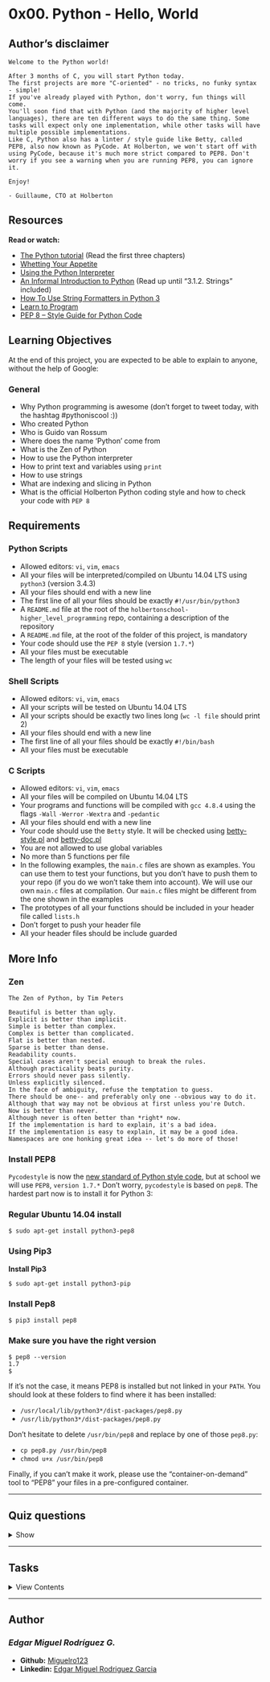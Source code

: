 # 0x00. Python - Hello, World

## Author’s disclaimer

```
Welcome to the Python world!

After 3 months of C, you will start Python today.
The first projects are more "C-oriented" - no tricks, no funky syntax - simple!
If you've already played with Python, don't worry, fun things will come.
You'll soon find that with Python (and the majority of higher level languages), there are ten different ways to do the same thing. Some tasks will expect only one implementation, while other tasks will have multiple possible implementations.
Like C, Python also has a linter / style guide like Betty, called PEP8, also now known as PyCode. At Holberton, we won't start off with using PyCode, because it's much more strict compared to PEP8. Don't worry if you see a warning when you are running PEP8, you can ignore it.

Enjoy!

- Guillaume, CTO at Holberton
```

## Resources

**Read or watch:**

- [The Python tutorial](https://docs.python.org/3.4/tutorial/index.html) (Read the first three chapters)
- [Whetting Your Appetite](https://docs.python.org/3.4/tutorial/appetite.html)
- [Using the Python Interpreter](https://docs.python.org/3.4/tutorial/interpreter.html)
- [An Informal Introduction to Python](https://docs.python.org/3.4/tutorial/introduction.html) (Read up until “3.1.2. Strings” included)
- [How To Use String Formatters in Python 3](https://www.digitalocean.com/community/tutorials/how-to-use-string-formatters-in-python-3)
- [Learn to Program](https://www.youtube.com/playlist?list=PLGLfVvz_LVvTn3cK5e6LjhgGiSeVlIRwt)
- [PEP 8 – Style Guide for Python Code](https://www.python.org/dev/peps/pep-0008/)

## Learning Objectives

At the end of this project, you are expected to be able to explain to anyone, without the help of Google:

### General

- Why Python programming is awesome (don’t forget to tweet today, with the hashtag #pythoniscool :))
- Who created Python
- Who is Guido van Rossum
- Where does the name ‘Python’ come from
- What is the Zen of Python
- How to use the Python interpreter
- How to print text and variables using `print`
- How to use strings
- What are indexing and slicing in Python
- What is the official Holberton Python coding style and how to check your code with `PEP 8`

## Requirements

### Python Scripts

- Allowed editors: `vi`, `vim`, `emacs`
- All your files will be interpreted/compiled on Ubuntu 14.04 LTS using `python3` (version 3.4.3)
- All your files should end with a new line
- The first line of all your files should be exactly `#!/usr/bin/python3`
- A `README.md` file at the root of the `holbertonschool-higher_level_programming` repo, containing a description of the repository
- A `README.md` file, at the root of the folder of this project, is mandatory
- Your code should use the `PEP 8` style (version `1.7.*`)
- All your files must be executable
- The length of your files will be tested using `wc`

### Shell Scripts

- Allowed editors: `vi`, `vim`, `emacs`
- All your scripts will be tested on Ubuntu 14.04 LTS
- All your scripts should be exactly two lines long (`wc -l file` should print 2)
- All your files should end with a new line
- The first line of all your files should be exactly `#!/bin/bash`
- All your files must be executable

### C Scripts

- Allowed editors: `vi`, `vim`, `emacs`
- All your files will be compiled on Ubuntu 14.04 LTS
- Your programs and functions will be compiled with `gcc 4.8.4` using the flags `-Wall` `-Werror` `-Wextra` and `-pedantic`
- All your files should end with a new line
- Your code should use the `Betty` style. It will be checked using [betty-style.pl](https://github.com/holbertonschool/Betty/blob/master/betty-style.pl) and [betty-doc.pl](https://github.com/holbertonschool/Betty/blob/master/betty-doc.pl)
- You are not allowed to use global variables
- No more than 5 functions per file
- In the following examples, the `main.c` files are shown as examples. You can use them to test your functions, but you don’t have to push them to your repo (if you do we won’t take them into account). We will use our own `main.c` files at compilation. Our `main.c` files might be different from the one shown in the examples
- The prototypes of all your functions should be included in your header file called `lists.h`
- Don’t forget to push your header file
- All your header files should be include guarded

## More Info

### Zen
```
The Zen of Python, by Tim Peters

Beautiful is better than ugly.
Explicit is better than implicit.
Simple is better than complex.
Complex is better than complicated.
Flat is better than nested.
Sparse is better than dense.
Readability counts.
Special cases aren't special enough to break the rules.
Although practicality beats purity.
Errors should never pass silently.
Unless explicitly silenced.
In the face of ambiguity, refuse the temptation to guess.
There should be one-- and preferably only one --obvious way to do it.
Although that way may not be obvious at first unless you're Dutch.
Now is better than never.
Although never is often better than *right* now.
If the implementation is hard to explain, it's a bad idea.
If the implementation is easy to explain, it may be a good idea.
Namespaces are one honking great idea -- let's do more of those!
```

### Install PEP8

`Pycodestyle` is now the [new standard of Python style code](https://github.com/PyCQA/pycodestyle/issues/466), but at school we will use `PEP8`, `version 1.7.*` Don’t worry, `pycodestyle` is based on `pep8`. The hardest part now is to install it for Python 3:

### Regular Ubuntu 14.04 install

```
$ sudo apt-get install python3-pep8
```

### Using Pip3

**Install Pip3**

```
$ sudo apt-get install python3-pip
```

### Install Pep8

```
$ pip3 install pep8
```

### Make sure you have the right version

```
$ pep8 --version
1.7
$
```

If it’s not the case, it means PEP8 is installed but not linked in your `PATH`. You should look at these folders to find where it has been installed:

- `/usr/local/lib/python3*/dist-packages/pep8.py`
- `/usr/lib/python3*/dist-packages/pep8.py`

Don’t hesitate to delete `/usr/bin/pep8` and replace by one of those `pep8.py`:

- `cp pep8.py /usr/bin/pep8`
- `chmod u+x /usr/bin/pep8`

Finally, if you can’t make it work, please use the “container-on-demand” tool to “PEP8” your files in a pre-configured container.

---

## Quiz questions

<details>
<summary>Show</summary>
  
### Question #0

Who created Python?

- [ ] Julien Barbier
- [ ] Yukihiro Matsumoto
- [x] Guido van Rossum

### Question #1

What does this command line print?

```
>>> print("Holberton school")
```

- [ ] Holberton
- [ ] “Holberton school”
- [x] Holberton school
- [ ] ‘Holberton school’

### Question #2

What does this command line print?

```
>>> print("{:d} Battery street".format(98))
```

- [x] 98 Battery street
- [ ] “98 Battery street”
- [ ] 9 Battery street
- [ ] 8 Battery street

### Question #3

What does this command line print?

```
>>> print("{:d} Battery street, {}".format(98, "San Francisco"))
```

- [ ] “98 Battery street, San Francisco”
- [ ] 8 Battery street, San
- [x] 98 Battery street, San Francisco
- [ ] San Francisco Battery street, 98

### Question #4

What does this command line print?

```
>>> a = "Python is cool"
>>> print(a[4])
```

- [ ] P
- [ ] n
- [x] o
- [ ] h

### Question #5

What does this command line print?

```
>>> a = "Python is cool"
>>> print(a[0:6])
```

- [x] Python
- [ ] Pytho
- [ ] Python is
- [ ] Python is cool

### Question #6

What does this command line print?

```
>>> a = "Python is cool"
>>> print(a[:6])
```

- [ ] Pytho
- [x] Python
- [ ] Python is
- [ ] is cool

### Question #7

What does this command line print?

```
>>> a = "Python is cool"
>>> print(a[7:])
```

- [ ] Python i
- [ ] Python is
- [ ] cool
- [x] is cool

### Question #8

What does this command line print?

```
>>> a = "Python is cool"
>>> print(a[7:-5])
```

- [ ] on
- [ ] nohtyP
- [ ] Python
- [ ] si
- [x] is

### Question #9

What does this command line print?

```
>>> a = "Python is cool"
>>> print(a[-2])
```

- [ ] ol
- [ ] l
- [x] o
- [ ] Nothing

</details>

---

## Tasks

<details>
<summary>View Contents</summary>

### [0. Run Python file](./0-run)

Write a Shell script that runs a Python script.

The Python file name will be saved in the environment variable `$PYFILE`

```
guillaume@ubuntu:~/py/0x00$ cat main.py 
#!/usr/bin/python3
print("Holberton School")

guillaume@ubuntu:~/py/0x00$ export PYFILE=main.py
guillaume@ubuntu:~/py/0x00$ ./0-run
Holberton School
guillaume@ubuntu:~/py/0x00$ 
```

**Repo:**

* GitHub repository: `holbertonschool-higher_level_programming`
* Directory: `0x00-python-hello_world`
* File: `0-run`

### [1. Run inline](./1-run_inline)

Write a Shell script that runs Python code.

The Python code will be saved in the environment variable `$PYCODE`

```
guillaume@ubuntu:~/py/0x00$ export PYCODE='print("Holberton School: {}".format(88+10))'
guillaume@ubuntu:~/py/0x00$ ./1-run_inline 
Holberton School: 98
guillaume@ubuntu:~/py/0x00$ 
```

**Repo:**

* GitHub repository: `holbertonschool-higher_level_programming`
* Directory: `0x00-python-hello_world`
* File: `1-run_inline`

### [2. Hello, print](./2-print.py)

Write a Python script that prints exactly `"Programming is like building a multilingual puzzle`, followed by a new line.

- Use the function `print`

```
guillaume@ubuntu:~/py/0x00$ ./2-print.py 
"Programming is like building a multilingual puzzle
guillaume@ubuntu:~/py/0x00$
```

**Repo:**

- GitHub repository: `holbertonschool-higher_level_programming`
- Directory: `0x00-python-hello_world`
- File: `2-print.py`

### [3. Print integer](./3-print_number.py)

Complete this [source code](https://github.com/holbertonschool/0x00.py/blob/master/3-print_number.py) in order to print the integer stored in the variable `number`, followed by `Battery street`, followed by a new line.

- You can find the source code [here](https://github.com/holbertonschool/0x00.py/blob/master/3-print_number.py)
- The output of the script should be:
  - the number, followed by `Battery street`,
  - followed by a new line
- You are not allowed to cast the variable `number` into a string
- Your code must be 3 lines long
- You have to use the new print numbers [tips](https://pyformat.info/#number) (with `.format(...)`)

```
guillaume@ubuntu:~/py/0x00$ ./3-print_number.py
98 Battery street
guillaume@ubuntu:~/py/0x00$ 
```

C is strongly typed… not in Python! The variable `number` can be assigned to a string, a float, a bool etc… Forcing the type during a string format (`"...".format(...)`) is a way to control the type of a variable

**Repo:**

* GitHub repository: `holbertonschool-higher_level_programming`
* Directory: `0x00-python-hello_world`
* File: `3-print_number.py`

### [4. Print float](./4-print_float.py)

Complete the source code in order to print the float stored in the variable `number` with a precision of 2 digits.

- You can find the source code [here](https://github.com/holbertonschool/0x00.py/blob/master/4-print_float.py)
- The output of the program should be:
  - `Float:`, followed by the float with only 2 digits
  - followed by a new line
- You are not allowed to cast `number` to string
- You have to use the new print formatting [tips](https://pyformat.info/#number_padding) (with `.format(...)`)

```
guillaume@ubuntu:~/py/0x00$ ./4-print_float.py
Float: 3.14
guillaume@ubuntu:~/py/0x00$ 
```

**Repo:**

* GitHub repository: `holbertonschool-higher_level_programming`
* Directory: `0x00-python-hello_world`
* File: `4-print_float.py`

### [5. Print string](./5-print_string.py)

Complete this [source code](https://github.com/holbertonschool/0x00.py/blob/master/5-print_string.py) in order to print 3 times a string stored in the variable `str`, followed by its first 9 characters.

- You can find the source code [here](https://github.com/holbertonschool/0x00.py/blob/master/5-print_string.py)
- The output of the program should be:
  - 3 times the value of `str`
  - followed by a new line
  - followed by the 9 first characters of `str`
  - followed by a new line
- You are not allowed to use any loops or conditional statement
- Your program should be maximum 5 lines long

```
guillaume@ubuntu:~/py/0x00$ ./5-print_string.py 
Holberton SchoolHolberton SchoolHolberton School
Holberton
guillaume@ubuntu:~/py/0x00$ 
```

**Repo:**

* GitHub repository: `holbertonschool-higher_level_programming`
* Directory: `0x00-python-hello_world`
* File: `5-print_string.py`

### [6. Play with strings](./6-concat.py)

Complete this [source code](https://github.com/holbertonschool/0x00.py/blob/master/6-concat.py) to print `Welcome to Holberton School!`

- You can find the source code [here](https://github.com/holbertonschool/0x00.py/blob/master/6-concat.py)
- You are not allowed to use any loops or conditional statements.
- You have to use the variables `str1` and `str2` in your new line of code
- Your program should be exactly 5 lines long

```
guillaume@ubuntu:~/py/0x00$ ./6-concat.py
Welcome to Holberton School!
guillaume@ubuntu:~/py/0x00$ wc -l 6-concat.py
5 6-concat.py
guillaume@ubuntu:~/py/0x00$ 
```

**Repo:**

* GitHub repository: `holbertonschool-higher_level_programming`
* Directory: `0x00-python-hello_world`
* File: `6-concat.py`

### [7. Copy - Cut - Paste](./7-edges.py)

Complete this [source code](https://github.com/holbertonschool/0x00.py/blob/master/7-edges.py)

- You can find the source code [here](https://github.com/holbertonschool/0x00.py/blob/master/7-edges.py)
- You are not allowed to use any loops or conditional statements
- Your program should be exactly 8 lines long
- `word_first_3` should contain the first 3 letters of the variable `word`
- `word_last_2` should contain the last 2 letters of the variable `word`
- `middle_word` should contain the value of the variable `word` without the first and last letters

```
guillaume@ubuntu:~/py/0x00$ ./7-edges.py
First 3 letters: Hol
Last 2 letters: on
Middle word: olberto
guillaume@ubuntu:~/py/0x00$ wc -l 7-edges.py
8 7-edges.py
guillaume@ubuntu:~/py/0x00$ 
```

**Repo:**

* GitHub repository: `holbertonschool-higher_level_programming`
* Directory: `0x00-python-hello_world`
* File: `7-edges.py`

### [8. Create a new sentence](./8-concat_edges.py)

Complete this [source code](https://github.com/holbertonschool/0x00.py/blob/master/8-concat_edges.py) to print `object-oriented programming with Python`, followed by a new line.

- You can find the source code [here](https://github.com/holbertonschool/0x00.py/blob/master/8-concat_edges.py)
- You are not allowed to use any loops or conditional statements
- Your program should be exactly 5 lines long
- You are not allowed to create new variables
- You are not allowed to use string literals

```
guillaume@ubuntu:~/py/0x00$ ./8-concat_edges.py
object-oriented programming with Python
guillaume@ubuntu:~/py/0x00$ wc -l 8-concat_edges.py
5 8-concat_edges.py
guillaume@ubuntu:~/py/0x00$ 
```

**Repo:**

* GitHub repository: `holbertonschool-higher_level_programming`
* Directory: `0x00-python-hello_world`
* File: `8-concat_edges.py`

### [9. Easter Egg](./9-easter_egg.py)

Write a Python script that prints “The Zen of Python”, by TimPeters, followed by a new line.

- Your script should be maximum 98 characters long (please check with `wc -m 9-easter_egg.py`)

```
guillaume@ubuntu:~/py/0x00$ ./9-easter_egg.py
The Zen of Python, by Tim Peters

Beautiful is better than ugly.
Explicit is better than implicit.
Simple is better than complex.
Complex is better than complicated.
Flat is better than nested.
Sparse is better than dense.
Readability counts.
Special cases aren't special enough to break the rules.
Although practicality beats purity.
Errors should never pass silently.
Unless explicitly silenced.
In the face of ambiguity, refuse the temptation to guess.
There should be one-- and preferably only one --obvious way to do it.
Although that way may not be obvious at first unless you're Dutch.
Now is better than never.
Although never is often better than *right* now.
If the implementation is hard to explain, it's a bad idea.
If the implementation is easy to explain, it may be a good idea.
Namespaces are one honking great idea -- let's do more of those!
guillaume@ubuntu:~/py/0x00$
```

**Repo:**

* GitHub repository: `holbertonschool-higher_level_programming`
* Directory: `0x00-python-hello_world`
* File: `9-easter_egg.py`

### 10. Linked list cycle

**Technical interview preparation:**

- You are not allowed to google anything
- Whiteboard first
- This task and all future technical interview prep tasks will include checks for the efficiency of your solution, i.e. is your solution’s runtime fast enough, does your solution require extra memory usage / mallocs, etc.

Write a function in C that checks if a singly linked list has a cycle in it.

- Prototype: `int check_cycle(listint_t *list);`
- Return: `0` if there is no cycle, `1` if there is a cycle

Requirements:

- Only these functions are allowed: `write`, `printf`, `putchar`, `puts`, `malloc`, `free`

```
carrie@ubuntu:~/0x00$ cat lists.h
#ifndef LISTS_H
#define LISTS_H

#include <stdlib.h>

/**
 * struct listint_s - singly linked list
 * @n: integer
 * @next: points to the next node
 *
 * Description: singly linked list node structure
 * for Holberton project
 */
typedef struct listint_s
{
    int n;
    struct listint_s *next;
} listint_t;

size_t print_listint(const listint_t *h);
listint_t *add_nodeint(listint_t **head, const int n);
void free_listint(listint_t *head);
int check_cycle(listint_t *list);

#endif /* LISTS_H */
```
```
carrie@ubuntu:~/0x00$ cat 10-linked_lists.c
#include <stdio.h>
#include <stdlib.h>
#include "lists.h"

/**
 * print_listint - prints all elements of a listint_t list
 * @h: pointer to head of list
 * Return: number of nodes
 */
size_t print_listint(const listint_t *h)
{
    const listint_t *current;
    unsigned int n; /* number of nodes */

    current = h;
    n = 0;
    while (current != NULL)
    {
        printf("%i\n", current->n);
        current = current->next;
        n++;
    }

    return (n);
}

/**
 * add_nodeint - adds a new node at the beginning of a listint_t list
 * @head: pointer to a pointer of the start of the list
 * @n: integer to be included in node
 * Return: address of the new element or NULL if it fails
 */
listint_t *add_nodeint(listint_t **head, const int n)
{
    listint_t *new;

    new = malloc(sizeof(listint_t));
    if (new == NULL)
        return (NULL);

    new->n = n;
    new->next = *head;
    *head = new;

    return (new);
}

/**
 * free_listint - frees a listint_t list
 * @head: pointer to list to be freed
 * Return: void
 */
void free_listint(listint_t *head)
{
    listint_t *current;

    while (head != NULL)
    {
        current = head;
        head = head->next;
        free(current);
    }
}
```
```
carrie@ubuntu:~/0x00$ cat 10-main.c
#include <stdlib.h>
#include <string.h>
#include <stdio.h>
#include "lists.h"

/**
 * main - check the code for Holberton School students.
 *
 * Return: Always 0.
 */
int main(void)
{
    listint_t *head;
    listint_t *current;
    listint_t *temp;
    int i;

    head = NULL;
    add_nodeint(&head, 0);
    add_nodeint(&head, 1);
    add_nodeint(&head, 2);
    add_nodeint(&head, 3);
    add_nodeint(&head, 4);
    add_nodeint(&head, 98);
    add_nodeint(&head, 402);
    add_nodeint(&head, 1024);
    print_listint(head);

    if (check_cycle(head) == 0)
        printf("Linked list has no cycle\n");
    else if (check_cycle(head) == 1)
        printf("Linked list has a cycle\n");

    current = head;
    for (i = 0; i < 4; i++)
        current = current->next;
    temp = current->next;
    current->next = head;

    if (check_cycle(head) == 0)
        printf("Linked list has no cycle\n");
    else if (check_cycle(head) == 1)
        printf("Linked list has a cycle\n");

    current = head;
    for (i = 0; i < 4; i++)
        current = current->next;
    current->next = temp;

    free_listint(head);

    return (0);
}
```
```
carrie@ubuntu:~/0x00$ gcc -Wall -Werror -Wextra -pedantic 10-main.c 10-check_cycle.c 10-linked_lists.c -o cycle
carrie@ubuntu:~/0x00$$ ./cycle 
1024
402
98
4
3
2
1
0
Linked list has no cycle
Linked list has a cycle
carrie@ubuntu:~/0x00$
```

Solving a problem is already a big win! but finding the best and optimal way to solve it, it’s way better! Think about the most optimal / fastest way to do it.

**Repo:**

* GitHub repository: `holbertonschool-higher_level_programming`
* Directory: `0x00-python-hello_world`
* File: `10-check_cycle.c, lists.h`

### [11. Hello, write #advanced](./100-write.py)

Write a Python script that prints exactly `and that piece of art is useful - Dora Korpar, 2015-10-19`, followed by a new line.

- Use the function `write` from the `sys` module
- You are not allowed to use `print`
- Your script should print to `stderr`
- Your script should exit with the status code `1`

```
guillaume@ubuntu:~/py/0x00$ ./100-write.py
and that piece of art is useful - Dora Korpar, 2015-10-19
guillaume@ubuntu:~/py/0x00$ echo $?
1
guillaume@ubuntu:~/py/0x00$ ./100-write.py 2> q
guillaume@ubuntu:~/py/0x00$ cat q
and that piece of art is useful - Dora Korpar, 2015-10-19
guillaume@ubuntu:~/py/0x00$ 
```

**Repo:**

* GitHub repository: `holbertonschool-higher_level_programming`
* Directory: `0x00-python-hello_world`
* File: `100-write.py`

### [12. Compile #advanced](./101-compile)

Write a script that compiles a Python script file.

The Python file name will be stored in the environment variable `$PYFILE`

The output filename has to be `$PYFILEc` (ex: `export PYFILE=my_main.py` => output filename: `my_main.pyc`)

```
guillaume@ubuntu:~/py/0x00$ cat main.py 
#!/usr/bin/python3
print("Holberton School")

guillaume@ubuntu:~/py/0x00$ export PYFILE=main.py
guillaume@ubuntu:~/py/0x00$ ./101-compile
Compiling main.py ...
guillaume@ubuntu:~/py/0x00$ ls
101-compile  main.py  main.pyc
guillaume@ubuntu:~/py/0x00$ cat main.pyc | zgrep -c "Holberton School"
1
guillaume@ubuntu:~/py/0x00$ od -t x1 main.pyc # SYSTEM DEPENDANT => CAN BE DIFFERENT
0000000 ee 0c 0d 0a 91 26 3e 58 31 00 00 00 e3 00 00 00
0000020 00 00 00 00 00 00 00 00 00 02 00 00 00 40 00 00
0000040 00 73 0e 00 00 00 65 00 00 64 00 00 83 01 00 01
0000060 64 01 00 53 29 02 7a 10 48 6f 6c 62 65 72 74 6f
0000100 6e 20 53 63 68 6f 6f 6c 4e 29 01 da 05 70 72 69
0000120 6e 74 a9 00 72 02 00 00 00 72 02 00 00 00 fa 07
0000140 6d 61 69 6e 2e 70 79 da 08 3c 6d 6f 64 75 6c 65
0000160 3e 02 00 00 00 73 00 00 00 00
0000172
guillaume@ubuntu:~/py/0x00$ 
```

**Repo:**

* GitHub repository: `holbertonschool-higher_level_programming`
* Directory: `0x00-python-hello_world`
* File: `101-compile`

### [13. ByteCode -> Python #1 #advanced](./102-magic_calculation.py)

Write the Python function `def magic_calculation(a, b):` that does exactly the same as the following Python bytecode:

```
  3           0 LOAD_CONST               1 (98)
              3 LOAD_FAST                0 (a)
              6 LOAD_FAST                1 (b)
              9 BINARY_POWER
             10 BINARY_ADD
             11 RETURN_VALUE
```

- Tip: [Python bytecode](https://docs.python.org/3.4/library/dis.html)

**Repo:**

* GitHub repository: `holbertonschool-higher_level_programming`
* Directory: `0x00-python-hello_world`
* File: `102-magic_calculation.py`

</details>

---

## Author
### _Edgar Miguel Rodríguez G._

- **Github:** [Miguelro123](https://github.com/Miguelro123) 
- **Linkedin:** [Edgar Miguel Rodriguez Garcia](https://www.linkedin.com/in/edgar-miguel-rodriguez-garcia-20a5281a2/)

